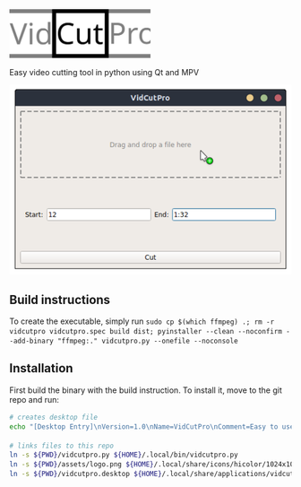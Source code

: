 <img src="./assets/logo.svg" alt="logo" width="50%">

Easy video cutting tool in python using Qt and MPV

![screenshot](./assets/screenshot.png)

## Build instructions

To create the executable, simply run `sudo cp $(which ffmpeg) .; rm -r vidcutpro vidcutpro.spec build dist; pyinstaller --clean --noconfirm --add-binary "ffmpeg:." vidcutpro.py --onefile --noconsole`

## Installation

First build the binary with the build instruction. To install it, move to the git repo and run:

``` bash
# creates desktop file
echo "[Desktop Entry]\nVersion=1.0\nName=VidCutPro\nComment=Easy to use video cutting tool based on mpv and ffmpeg\nExec=${HOME}/.local/bin/vidcutpro.py\nIcon=${HOME}/.local/share/icons/hicolor/1024x1024/apps/vidcutpro.png\nTerminal=false\nType=Application\nCategories=Utility;" > vidcutpro.desktop

# links files to this repo
ln -s ${PWD}/vidcutpro.py ${HOME}/.local/bin/vidcutpro.py
ln -s ${PWD}/assets/logo.png ${HOME}/.local/share/icons/hicolor/1024x1024/apps/vidcutpro.png
ln -s ${PWD}/vidcutpro.desktop ${HOME}/.local/share/applications/vidcutpro.desktop
```
